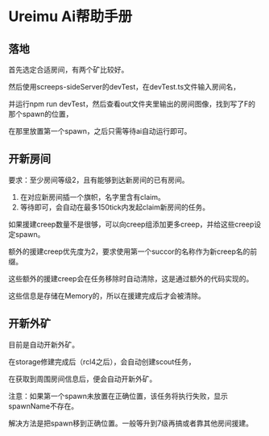 # Ureimu Ai帮助手册

## 落地

首先选定合适房间，有两个矿比较好。

然后使用screeps-sideServer的devTest，在devTest.ts文件输入房间名，

并运行npm run devTest，然后查看out文件夹里输出的房间图像，找到写了F的那个spawn的位置，

在那里放置第一个spawn，之后只需等待ai自动运行即可。

## 开新房间

要求：至少房间等级2，且有能够到达新房间的已有房间。

1. 在对应新房间插一个旗帜，名字里含有claim。
2. 等待即可，会自动在最多150tick内发起claim新房间的任务。

如果援建creep数量不是很够，可以向creep组添加更多creep，并给这些creep设定spawn。

额外的援建creep优先度为2，要求使用第一个succor的名称作为新creep名的前缀。

这些额外的援建creep会在任务移除时自动清除，这是通过额外的代码实现的。

这些信息是存储在Memory的，所以在援建完成后才会被清除。

## 开新外矿

目前是自动开新外矿。

在storage修建完成后（rcl4之后），会自动创建scout任务，

在获取到周围房间信息后，便会自动开新外矿。

注意：如果第一个spawn未放置在正确位置，该任务将执行失败，显示spawnName不存在。

解决方法是把spawn移到正确位置。一般等升到7级再搞或者靠其他房间援建。